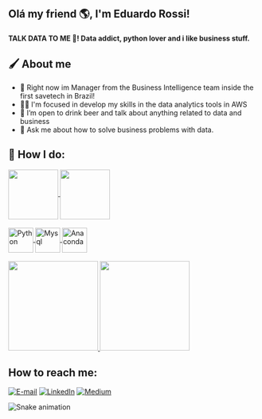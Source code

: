 ## Olá my friend 🌎, I'm Eduardo Rossi!

#### TALK DATA TO ME 🥵! Data addict, python lover and i like business stuff.

##  🖌 About me
- 💼 Right now im Manager from the Business Intelligence team inside the first savetech in Brazil!
- ✍🏽 I'm focused in develop my skills in the data analytics tools in AWS
- 🍻 I’m open to drink beer and talk about anything related to data and business
- 💬 Ask me about how to solve business problems with data.

## 🎨 How I do:

<a href="https://github.com/rossiedu/github-readme-stats">
  <img align="center" height ="100em" src="https://github-readme-stats.vercel.app/api/top-langs/?username=rossiedu&&layout=compact&theme=codeSTACKr" />
</a>
<a href="https://github.com/rossiedu/convoychat">
  <img align="center" height ="100em" src="https://github-readme-stats.vercel.app/api?username=rossiedu&theme=codeSTACKr" />
</a>
<div style="display: inline_block"><br>
<a href="https://github.com/rossiedu/github-readme-stats">
  <img align="center" alt="Python" height="50" width="50" src="https://cdn.jsdelivr.net/gh/devicons/devicon/icons/python/python-original.svg">
  <img align="center" alt="Mysql" height="50" width="50" src="https://cdn.jsdelivr.net/gh/devicons/devicon/icons/mysql/mysql-original.svg">
  <img align="center" alt="Anaconda" height="50" width="50" src="https://cdn.jsdelivr.net/gh/devicons/devicon/icons/anaconda/anaconda-original.svg">
</a>
 
  
<div style="display: inline_block"><br>

  <a href="https://github.com/rossiedu/convoychat">
  <img align="right-center" height ="180em" src="https://media.giphy.com/media/WRQBXSCnEFJIuxktnw/giphy.gif" />
</a>
  <a href="https://github.com/rossiedu/convoychat">
  <img align="right-center" height ="180em" src="https://media.giphy.com/media/ohdY5OaQmUmVW/giphy.gif" />
</a>
  
  
 ## How to reach me:
<p align="left">
<a href="mailto:apds.eduardorossi30@gmail.com"><img alt="E-mail" src="https://img.shields.io/badge/Gmail-D14836?style=for-the-badge&logo=gmail&logoColor=white"></a>
<a href="https://www.linkedin.com/in/eduardodrossi/"><img alt="LinkedIn" src="https://img.shields.io/badge/LinkedIn-0077B5?style=for-the-badge&logo=linkedin&logoColor=white"></a>
<a href="https://medium.com/"><img alt="Medium" src="https://img.shields.io/badge/Medium-12100E?style=for-the-badge&logo=medium&logoColor=white"></a>

![Snake animation](https://github.com/rossiedu/rossiedu/blob/output/github-contribution-grid-snake.svg)
